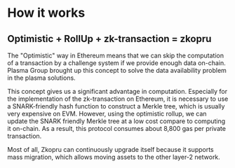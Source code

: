 # How it works

## Optimistic + RollUp + zk-transaction = zkopru

The "Optimistic" way in Ethereum means that we can skip the computation of a transaction by a challenge system if we provide enough data on-chain. Plasma Group brought up this concept to solve the data availability problem in the plasma solutions.

This concept gives us a significant advantage in computation. Especially for the implementation of the zk-transaction on Ethereum, it is necessary to use a SNARK-friendly hash function to construct a Merkle tree, which is usually very expensive on EVM. However, using the optimistic rollup, we can update the SNARK friendly Merkle tree at a low cost compare to computing it on-chain. As a result, this protocol consumes about 8,800 gas per private transaction.

Most of all, Zkopru can continuously upgrade itself because it supports mass migration, which allows moving assets to the other layer-2 network.

